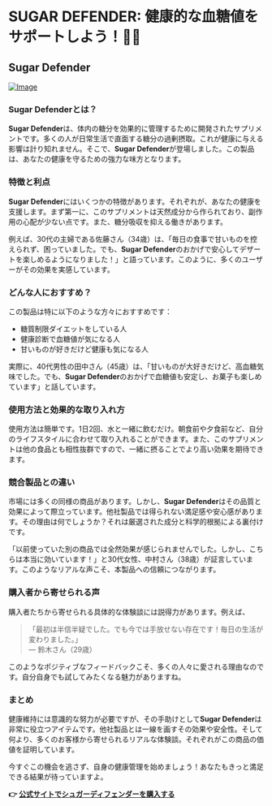 # SUGAR DEFENDER: 健康的な血糖値をサポートしよう！🌱✨

## Sugar Defender

[![Image](https://sugardefender24.com/assets/img/SUGARDEFENDERx1-500px.webp)](https://gchaffi.com/CgxNMoBc)

### Sugar Defenderとは？

**Sugar Defender**は、体内の糖分を効果的に管理するために開発されたサプリメントです。多くの人が日常生活で直面する糖分の過剰摂取。これが健康に与える影響は計り知れません。そこで、**Sugar Defender**が登場しました。この製品は、あなたの健康を守るための強力な味方となります。

### 特徴と利点

**Sugar Defender**にはいくつかの特徴があります。それぞれが、あなたの健康を支援します。まず第一に、このサプリメントは天然成分から作られており、副作用の心配が少ない点です。また、糖分吸収を抑える働きがあります。

例えば、30代の主婦である佐藤さん（34歳）は、「毎日の食事で甘いものを控えられず、困っていました。でも、**Sugar Defender**のおかげで安心してデザートを楽しめるようになりました！」と語っています。このように、多くのユーザーがその効果を実感しています。

### どんな人におすすめ？

この製品は特に以下のような方々におすすめです：

- 糖質制限ダイエットをしている人
- 健康診断で血糖値が気になる人
- 甘いものが好きだけど健康も気になる人

実際に、40代男性の田中さん（45歳）は、「甘いものが大好きだけど、高血糖気味でした。でも、**Sugar Defender**のおかげで血糖値も安定し、お菓子も楽しめています」と話しています。

### 使用方法と効果的な取り入れ方

使用方法は簡単です。1日2回、水と一緒に飲むだけ。朝食前や夕食前など、自分のライフスタイルに合わせて取り入れることができます。また、このサプリメントは他の食品とも相性抜群ですので、一緒に摂ることでより高い効果を期待できます。

### 競合製品との違い

市場には多くの同様の商品があります。しかし、**Sugar Defender**はその品質と効果によって際立っています。他社製品では得られない満足感や安心感があります。その理由は何でしょうか？それは厳選された成分と科学的根拠による裏付けです。

「以前使っていた別の商品では全然効果が感じられませんでした。しかし、こちらは本当に効いています！」と30代女性、中村さん（38歳）が証言しています。このようなリアルな声こそ、本製品への信頼につながります。

### 購入者から寄せられる声

購入者たちから寄せられる具体的な体験談には説得力があります。例えば、

> 「最初は半信半疑でした。でも今では手放せない存在です！毎日の生活が変わりました。」  
> — 鈴木さん（29歳）

このようなポジティブなフィードバックこそ、多くの人々に愛される理由なのです。自分自身でも試してみたくなる魅力がありますね。

### まとめ

健康維持には意識的な努力が必要ですが、その手助けとして**Sugar Defender**は非常に役立つアイテムです。他社製品とは一線を画すその効果や安全性。そして何より、多くのお客様から寄せられるリアルな体験談。それぞれがこの商品の価値を証明しています。

今すぐこの機会を逃さず、自身の健康管理を始めましょう！あなたもきっと満足できる結果が待っていますよ。



**👉 [公式サイトでシュガーディフェンダーを購入する](https://gchaffi.com/CgxNMoBc)**